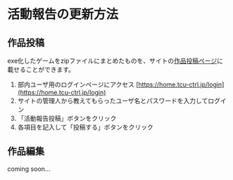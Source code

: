 # 活動報告の更新方法

## 作品投稿

exe化したゲームをzipファイルにまとめたものを、サイトの[作品投稿ページ](https://home.tcu-ctrl.jp/progress)に載せることができます。

1. 部内ユーザ用のログインページにアクセス [https://home.tcu-ctrl.jp/login](https://home.tcu-ctrl.jp/login)
2. サイトの管理人から教えてもらったユーザ名とパスワードを入力してログイン
3. 「活動報告投稿」ボタンをクリック
4. 各項目を記入して「投稿する」ボタンをクリック

## 作品編集

coming soon...
